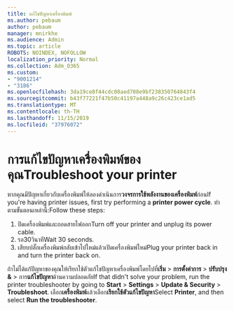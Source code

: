 ```yaml
---
title: แก้ไขปัญหาเครื่องพิมพ์
ms.author: pebaum
author: pebaum
manager: mnirkhe
ms.audience: Admin
ms.topic: article
ROBOTS: NOINDEX, NOFOLLOW
localization_priority: Normal
ms.collection: Adm_O365
ms.custom:
- "9001214"
- "3186"
ms.openlocfilehash: 3da19ce8f44cdc08aed708e9bf238350764843f4
ms.sourcegitcommit: b43f77221f47b50c41197a448a9c26c423ce1ad5
ms.translationtype: MT
ms.contentlocale: th-TH
ms.lasthandoff: 11/15/2019
ms.locfileid: "37976072"
---
```

# <a name="troubleshoot-your-printer"></a><span data-ttu-id="3ecb8-102">การแก้ไขปัญหาเครื่องพิมพ์ของคุณ</span><span class="sxs-lookup"><span data-stu-id="3ecb8-102">Troubleshoot your printer</span></span>

<span data-ttu-id="3ecb8-103">หากคุณมีปัญหาเกี่ยวกับเครื่องพิมพ์ให้ลองดำเนินการ**วงจรการใช้พลังงานของเครื่องพิมพ์**ก่อน</span><span class="sxs-lookup"><span data-stu-id="3ecb8-103">If you're having printer issues, first try performing a **printer power cycle**.</span></span> <span data-ttu-id="3ecb8-104">ทำตามขั้นตอนเหล่านี้:</span><span class="sxs-lookup"><span data-stu-id="3ecb8-104">Follow these steps:</span></span>

1. <span data-ttu-id="3ecb8-105">ปิดเครื่องพิมพ์และถอดสายไฟออก</span><span class="sxs-lookup"><span data-stu-id="3ecb8-105">Turn off your printer and unplug its power cable.</span></span>
2. <span data-ttu-id="3ecb8-106">รอ30วินาที</span><span class="sxs-lookup"><span data-stu-id="3ecb8-106">Wait 30 seconds.</span></span>
3. <span data-ttu-id="3ecb8-107">เสียบปลั๊กเครื่องพิมพ์กลับเข้าไปใหม่แล้วเปิดเครื่องพิมพ์ใหม่</span><span class="sxs-lookup"><span data-stu-id="3ecb8-107">Plug your printer back in and turn the printer back on.</span></span>

<span data-ttu-id="3ecb8-108">ถ้าไม่ได้แก้ปัญหาของคุณให้เรียกใช้ตัวแก้ไขปัญหาเครื่องพิมพ์โดยไปที่**เริ่ม** > **การตั้งค่าการ** > **ปรับปรุง &** > การ**แก้ไขปัญหา**ด้านความปลอดภัย</span><span class="sxs-lookup"><span data-stu-id="3ecb8-108">If that didn't solve your problem, run the printer troubleshooter by going to **Start** > **Settings** > **Update & Security** > **Troubleshoot**.</span></span> <span data-ttu-id="3ecb8-109">เลือก**เครื่องพิมพ์**แล้วเลือก**เรียกใช้ตัวแก้ไขปัญหา**</span><span class="sxs-lookup"><span data-stu-id="3ecb8-109">Select **Printer**, and then select **Run the troubleshooter**.</span></span>